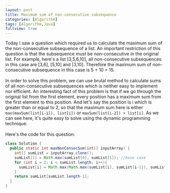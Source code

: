 ```yaml
---
layout: post
title: Maximum sum of non-consecutive subsequence
categories: [Algorithm]
tags: [Algorithm,Java]
fullview: true
---
```


Today I saw a question which required us to calculate the maximum sum of the non-consecutive subsequence of a list. An important restriction of this question is that the subsequence must be non-consecutive in the original list. For example, here's a list [3,5,6,10], all non-consecutive subsequences in this case are [3,6], [5,10] and [3,10]. Therefore the maximum sum of non-consecutive subsequence in this case is 5 + 10 = 15.<br><br>
In order to solve this problem, we can use brutal method to calculate sums of all non-consecutive subsequences which is neither easy to implement nor efficient. An interesting fact of this problem is that if we go through the original list from the first element, every position has a maximum sum from the first element to this position. And let's say the position is i which is greater than or equal to 2, so that the maximum sum here is either ``max(maxSum(list[i-1]), list[i])`` or ``maxSum(list[i-2]) + list[i]``. As we can see here, it's quite easy to solve using the dynamic programming technique.<br><br>
Here's the code for this question:

```java
class Solution {
  public static int maxNonConsecSum(int[] inputArray) {
    int[] sumList = inputArray.clone();
    sumList[1] = Math.max(sumList[0], sumList[1]); //base case
    for (int i = 2; i < sumList.length; i++){
      sumList[i] = Math.max(Math.max(sumList[i], sumList[i-1]), sumList[i] + sumList[i - 2]);
    }
    return sumList[sumList.length-1];
  }
}
```
